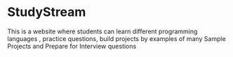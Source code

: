# StudyStream
This is a website where students can learn different programming languages , practice questions, build projects by examples of many Sample Projects and Prepare for Interview questions 
